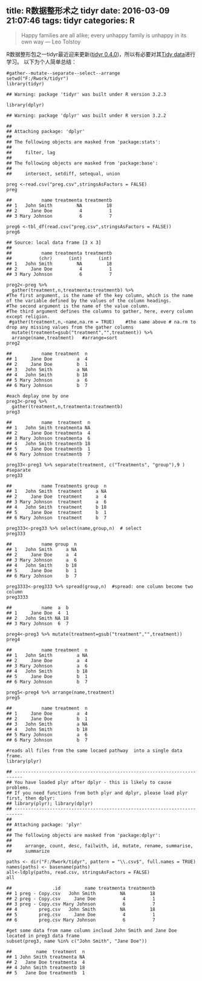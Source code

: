title: R数据整形术之 tidyr
date: 2016-03-09 21:07:46
tags: tidyr
categories: R
---
<blockquote>
<p>Happy families are all alike; every unhappy family is unhappy in its own way — Leo Tolstoy</p>
</blockquote>
R数据整形包之一tidyr最近迎来更新(<a href="http://blog.rstudio.org/2016/02/02/tidyr-0-4-0/" target="_blank" rel="external">tidyr 0.4.0</a>)，所以有必要对其<a href="https://cran.r-project.org/web/packages/tidyr/vignettes/tidy-data.html" target="_blank" rel="external">Tidy data</a>进行学习。
以下为个人简单总结：
<pre class="r"><code>#gather--mutate--separate--select--arrange
setwd(&quot;F:/Rwork/tidyr&quot;)
library(tidyr)</code></pre>
<pre><code>## Warning: package 'tidyr' was built under R version 3.2.3</code></pre>
<pre class="r"><code>library(dplyr)</code></pre>
<pre><code>## Warning: package 'dplyr' was built under R version 3.2.2</code></pre>
<pre><code>## 
## Attaching package: 'dplyr'
## 
## The following objects are masked from 'package:stats':
## 
##     filter, lag
## 
## The following objects are masked from 'package:base':
## 
##     intersect, setdiff, setequal, union</code></pre>
<pre class="r"><code>preg &lt;-read.csv(&quot;preg.csv&quot;,stringsAsFactors = FALSE)
preg</code></pre>
<pre><code>##           name treatmenta treatmentb
## 1   John Smith         NA         18
## 2     Jane Doe          4          1
## 3 Mary Johnson          6          7</code></pre>
<pre class="r"><code>preg6 &lt;-tbl_df(read.csv(&quot;preg.csv&quot;,stringsAsFactors = FALSE))
preg6</code></pre>
<pre><code>## Source: local data frame [3 x 3]
## 
##           name treatmenta treatmentb
##          (chr)      (int)      (int)
## 1   John Smith         NA         18
## 2     Jane Doe          4          1
## 3 Mary Johnson          6          7</code></pre>
<pre class="r"><code>preg2&lt;-preg %&gt;% 
  gather(treatment,n,treatmenta:treatmentb) %&gt;%  
#The first argument, is the name of the key column, which is the name of the variable defined by the values of the column headings. 
#The second argument is the name of the value column.
#The third argument defines the columns to gather, here, every column except religion.
 #gather(treatment,n,-name,na.rm = TRUE)    #the same above # na.rm to drop any missing values from the gather columns
  mutate(treatment=gsub(&quot;treatment&quot;,&quot;&quot;,treatment)) %&gt;%
  arrange(name,treatment)   #arrange=sort
preg2</code></pre>
<pre><code>##           name treatment  n
## 1     Jane Doe         a  4
## 2     Jane Doe         b  1
## 3   John Smith         a NA
## 4   John Smith         b 18
## 5 Mary Johnson         a  6
## 6 Mary Johnson         b  7</code></pre>
<pre class="r"><code>#each deplay one by one 
preg3&lt;-preg %&gt;% 
  gather(treatment,n,treatmenta:treatmentb)
preg3</code></pre>
<pre><code>##           name  treatment  n
## 1   John Smith treatmenta NA
## 2     Jane Doe treatmenta  4
## 3 Mary Johnson treatmenta  6
## 4   John Smith treatmentb 18
## 5     Jane Doe treatmentb  1
## 6 Mary Johnson treatmentb  7</code></pre>
<pre class="r"><code>preg33&lt;-preg3 %&gt;% separate(treatment, c(&quot;Treatments&quot;, &quot;group&quot;),9 )  #separate
preg33</code></pre>
<pre><code>##           name Treatments group  n
## 1   John Smith  treatment     a NA
## 2     Jane Doe  treatment     a  4
## 3 Mary Johnson  treatment     a  6
## 4   John Smith  treatment     b 18
## 5     Jane Doe  treatment     b  1
## 6 Mary Johnson  treatment     b  7</code></pre>
<pre class="r"><code>preg333&lt;-preg33 %&gt;% select(name,group,n)  # select
preg333</code></pre>
<pre><code>##           name group  n
## 1   John Smith     a NA
## 2     Jane Doe     a  4
## 3 Mary Johnson     a  6
## 4   John Smith     b 18
## 5     Jane Doe     b  1
## 6 Mary Johnson     b  7</code></pre>
<pre class="r"><code>preg3333&lt;-preg333 %&gt;% spread(group,n)  #spread: one column become two column
preg3333</code></pre>
<pre><code>##           name  a  b
## 1     Jane Doe  4  1
## 2   John Smith NA 18
## 3 Mary Johnson  6  7</code></pre>
<pre class="r"><code>preg4&lt;-preg3 %&gt;% mutate(treatment=gsub(&quot;treatment&quot;,&quot;&quot;,treatment))
preg4</code></pre>
<pre><code>##           name treatment  n
## 1   John Smith         a NA
## 2     Jane Doe         a  4
## 3 Mary Johnson         a  6
## 4   John Smith         b 18
## 5     Jane Doe         b  1
## 6 Mary Johnson         b  7</code></pre>
<pre class="r"><code>preg5&lt;-preg4 %&gt;% arrange(name,treatment)
preg5</code></pre>
<pre><code>##           name treatment  n
## 1     Jane Doe         a  4
## 2     Jane Doe         b  1
## 3   John Smith         a NA
## 4   John Smith         b 18
## 5 Mary Johnson         a  6
## 6 Mary Johnson         b  7</code></pre>
<pre class="r"><code>#reads all files from the same locaed pathway  into a single data frame.
library(plyr)</code></pre>
<pre><code>## -------------------------------------------------------------------------
## You have loaded plyr after dplyr - this is likely to cause problems.
## If you need functions from both plyr and dplyr, please load plyr first, then dplyr:
## library(plyr); library(dplyr)
## -------------------------------------------------------------------------
## 
## Attaching package: 'plyr'
## 
## The following objects are masked from 'package:dplyr':
## 
##     arrange, count, desc, failwith, id, mutate, rename, summarise,
##     summarize</code></pre>
<pre class="r"><code>paths &lt;- dir(&quot;F:/Rwork/tidyr&quot;, pattern = &quot;\\.csv$&quot;, full.names = TRUE)
names(paths) &lt;- basename(paths)
all&lt;-ldply(paths, read.csv, stringsAsFactors = FALSE)
all</code></pre>
<pre><code>##               .id         name treatmenta treatmentb
## 1 preg - Copy.csv   John Smith         NA         18
## 2 preg - Copy.csv     Jane Doe          4          1
## 3 preg - Copy.csv Mary Johnson          6          7
## 4        preg.csv   John Smith         NA         18
## 5        preg.csv     Jane Doe          4          1
## 6        preg.csv Mary Johnson          6          7</code></pre>
<pre class="r"><code>#get some data from name column incloud John Smith and Jane Doe  located in preg3 data frame 
subset(preg3, name %in% c(&quot;John Smith&quot;, &quot;Jane Doe&quot;))</code></pre>
<pre><code>##         name  treatment  n
## 1 John Smith treatmenta NA
## 2   Jane Doe treatmenta  4
## 4 John Smith treatmentb 18
## 5   Jane Doe treatmentb  1</code></pre>
